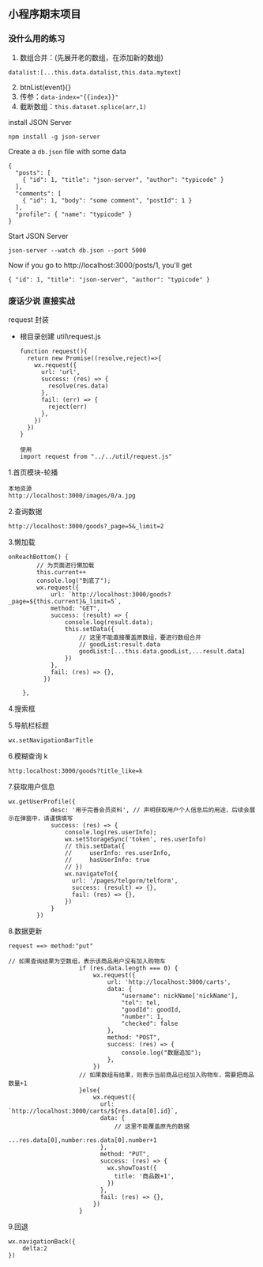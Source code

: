 ## 小程序期末项目

### 没什么用的练习



1. 数组合并：(先展开老的数组，在添加新的数组)
```
datalist:[...this.data.datalist,this.data.mytext]
```

2. btnList(event){}
3. 传参：`data-index="{{index}}"`
4. 截断数组：`this.dataset.splice(arr,1)`



[json-server]: https://github.com/typicode/json-server

install JSON Server

```
npm install -g json-server
```

Create a `db.json` file with some data

```
{
  "posts": [
    { "id": 1, "title": "json-server", "author": "typicode" }
  ],
  "comments": [
    { "id": 1, "body": "some comment", "postId": 1 }
  ],
  "profile": { "name": "typicode" }
}
```

Start JSON Server

```
json-server --watch db.json --port 5000
```

Now if you go to http://localhost:3000/posts/1, you'll get

```
{ "id": 1, "title": "json-server", "author": "typicode" }
```





### 废话少说 直接实战

request 封装

- 根目录创建 util\request.js

  ```
  function request(){
    return new Promise((resolve,reject)=>{
      wx.request({
        url: 'url',
        success: (res) => {
          resolve(res.data)
        },
        fail: (err) => {
          reject(err)
        },
      })
    })
  }
  ```

  ```
  使用
  import request from "../../util/request.js"
  ```



1.首页模块-轮播

```
本地资源
http://localhost:3000/images/0/a.jpg
```

2.查询数据

```
http://localhost:3000/goods?_page=5&_limit=2
```

3.懒加载

```
onReachBottom() {
        // 为页面进行懒加载
        this.current++
        console.log("到底了");
        wx.request({
            url: `http://localhost:3000/goods?_page=${this.current}&_limit=5`,
            method: "GET",
            success: (result) => {
                console.log(result.data);
                this.setData({
                    // 这里不能直接覆盖原数组，要进行数组合并
                    // goodList:result.data
                    goodList:[...this.data.goodList,...result.data]
                })
            },
            fail: (res) => {},
          })

    },
```

4.搜索框

5.导航栏标题

`wx.setNavigationBarTitle`

6.模糊查询 k

`http:localhost:3000/goods?title_like=k`

7.获取用户信息

```
wx.getUserProfile({
            desc: '用于完善会员资料', // 声明获取用户个人信息后的用途，后续会展示在弹窗中，请谨慎填写
            success: (res) => {
                console.log(res.userInfo);
                wx.setStorageSync('token', res.userInfo)
                // this.setData({
                //     userInfo: res.userInfo,
                //     hasUserInfo: true
                // })
                wx.navigateTo({
                  url: '/pages/telgorm/telform',
                  success: (result) => {},
                  fail: (res) => {},
                })
            }
        })
```

8.数据更新

```
request ==> method:"put"
```

```
// 如果查询结果为空数组，表示该商品用户没有加入购物车
                    if (res.data.length === 0) {
                        wx.request({
                            url: 'http://localhost:3000/carts',
                            data: {
                                "username": nickName['nickName'],
                                "tel": tel,
                                "goodId": goodId,
                                "number": 1,
                                "checked": false
                            },
                            method: "POST",
                            success: (res) => {
                                console.log("数据追加");
                            },
                        })
                    // 如果数组有结果，则表示当前商品已经加入购物车，需要把商品数量+1
                    }else{
                        wx.request({
                          url: `http://localhost:3000/carts/${res.data[0].id}`,
                          data: {
                              // 这里不能覆盖原先的数据
                              ...res.data[0],number:res.data[0].number+1
                          },
                          method: "PUT",
                          success: (res) => {
                            wx.showToast({
                              title: '商品数+1',
                            })
                          },
                          fail: (res) => {},
                        })
                    }
```

9.回退

```
wx.navigationBack({
	delta:2
})
```

